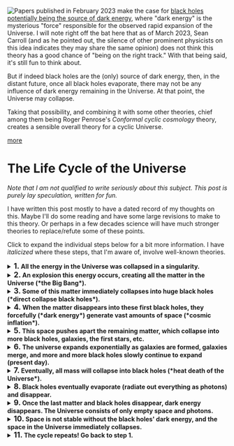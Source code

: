 
<!-- Copyright 2023 Phil Thompson. All Rights Reserved.  As noted in the License section of this repository's readme.md file, this file and its corresponding public HTML file, and all other articles, article files, and images, are distributed under traditional copyright.  The repository source code and other files are distributed under the MIT license. -->

[//]: # (gen-title: Cosmology Theory 2023)

[//]: # (gen-title-url: Cosmology-Theory-2023)

[//]: # (gen-keywords: cosmology, cosmos, universe, big bang, inflation theory, entropy, heat death, conformal cyclic cosmology, dark energy, black holes)

[//]: # (gen-description: A know-nothing layman's idea of the overall lifecycle of the Universe.)

[//]: # (gen-meta-end)

<a href="${THIS_ARTICLE}"><img style="float: left" class="width-resp-50-100" src="${SITE_ROOT_REL}/s/img/2023/2023-02-17-Andromeda-drizzle2x-sigma1-303lights-sm.jpg"/></a> 

Papers published in February 2023 make the case for <a href="https://www.ralspace.stfc.ac.uk/Pages/first-evidence-black-holes-source-of-dark-energy.aspx">black holes potentially being the source of dark energy</a>, where "dark energy" is the mysterious "force" responsible for the observed rapid expansion of the Universe.  I will note right off the bat here that as of March 2023, Sean Carroll (and as he pointed out, the silence of other prominent physicists on this idea indicates they may share the same opinion) does not think this theory has a good chance of "being on the right track."  With that being said, it's still fun to think about.

But if indeed black holes are the (only) source of dark energy, then, in the distant future, once all black holes evaporate, there may not be any influence of dark energy remaining in the Universe.  At that point, the Universe may collapse.

Taking that possibility, and combining it with some other theories, chief among them being Roger Penrose's *Conformal cyclic cosmology* theory, creates a sensible overall theory for a cyclic Universe.

[more](more://)

# The Life Cycle of the Universe

*Note that I am not qualified to write seriously about this subject.  This post is purely lay speculation, written for fun.*

I have written this post mostly to have a dated record of my thoughts on this.  Maybe I'll do some reading and have some large revisions to make to this theory.  Or perhaps in a few decades science will have much stronger theories to replace/refute some of these points.

Click to expand the individual steps below for a bit more information.  I have *italicized* where these steps, that I'm aware of, involve well-known theories.

<details>
	<summary><b><big>1.</big> All the energy in the Universe was collapsed in a singularity.</b></summary>

* This includes spacetime itself.
* There was no matter at this point.

</details>

<details>
	<summary><b><big>2.</big> An explosion this energy occurs, creating all the matter in the Universe (*the Big Bang*).</b></summary>

This explosion happens for a few reasons:

* Pure "nothingness" cannot exist once we already have "something" (energy).
* This "near nothingness," the concentration of energy in a singularity, is unstable.

</details>

<details>
	<summary><b><big>3.</big> Some of this matter immediately collapses into huge black holes (*direct collapse black holes*).</b></summary>

* The black holes were formed of vast amounts of the hydrogen and helium that initially filled the early Universe.
* This "direct collapse" theory has a chance to be proven by detection of jets emitted by these black holes that would be radio-shifted detectable by large radio telescopes.
* The Universe at this point was not symmetrical (as seen in the *cosmic microwave background radiation*), so not all of the matter was consumed by one giant black hole before the next step occurs.
  * If, in any iteration of this cycle, the Big Bang is symmetrical all the mass could be consumed in one giant black hole and we'd skip ahead to step 7.

</details>

<details>
	<summary><b><big>4.</big> When the matter disappears into these first black holes, they forcefully (*dark energy*) generate vast amounts of space (*cosmic inflation*).</b></summary>

* Space is generated according to conservation of energy when the matter disappears into the black holes &mdash; this is *dark energy*.

</details>

<details>
	<summary><b><big>5.</big> This space pushes apart the remaining matter, which collapse into more black holes, galaxies, the first stars, etc.</b></summary>

* Individual "clumps" of matter are almost immediately too far apart to be affect one another (*pocket universes*) but these clumps form the very large early black holes, galaxies, and stars.

</details>

<details>
	<summary><b><big>6.</big> The universe expands exponentially as galaxies are formed, galaxies merge, and more and more black holes slowly continue to expand (present day).</b></summary>

* As more matter is consumed by black holes, the total amount of "dark energy" in the Universe increases exponentially, generating space at a faster and faster rate.

</details>

<details>
	<summary><b><big>7.</big> Eventually, all mass will collapse into black holes (*heat death of the Universe*).</b></summary>

* Neutrinos, "cosmic rays," electrons, and other free-roaming particles with nonzero mass will eventually decay out of existence (*proton decay*).

</details>

<details>
	<summary><b><big>8.</big> Black holes eventually evaporate (radiate out everything as photons) and disappear.</b></summary>

* Hawking radiation

</details>

<details>
	<summary><b><big>9.</big> Once the last matter and black holes disappear, dark energy disappears.  The Universe consists of only empty space and photons.</b></summary>

* Since dark energy is supplied by black holes, the last of the dark energy disappears when the last black holes evaporate.

</details>

<details>
	<summary><b><big>10.</big> Space is not stable without the black holes' dark energy, and the space in the Universe immediately collapses.</b></summary>

* This aligns with or underpins Penrose's *Conformal cyclic cosmology* theory, wherein photons don't experience time or space &mdash; an infinitely large universe containing only photons is equivalent to an infinitely small universe containing only photons.
* Penrose says maybe the Universe "forgets" how large it is at that point, but instead here we can say that without a source of dark energy, the Universe has nothing "holding it open."
  * An analogy is the death of a star, where once its fusion reaction halts there's no longer any force in opposition to gravity.  Thus the star collapses in upon itself.

</details>

<details>
	<summary><b><big>11.</big> The cycle repeats!  Go back to step 1.</b></summary>
</details>

